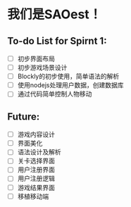 # 我们是SAOest！
## To-do List for Spirnt 1:
- [ ] 初步界面布局
- [ ] 初步游戏场景设计
- [ ] Blockly的初步使用，简单语法的解析
- [ ] 使用nodejs处理用户数据，创建数据库
- [ ] 通过代码简单控制人物移动

## Future:
- [ ] 游戏内容设计
- [ ] 界面美化
- [ ] 语法设计及解析
- [ ] 关卡选择界面
- [ ] 用户注册界面
- [ ] 用户注册逻辑
- [ ] 游戏结果界面
- [ ] 移植移动端
